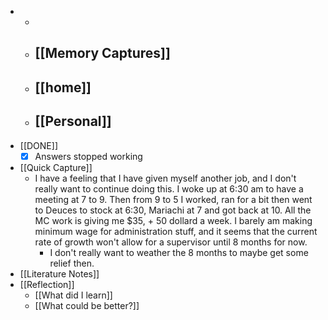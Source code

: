 - 
    - 
    - [[Memory Captures]]
        - 
    - [[home]]
        - 
    - [[Personal]]
        - 
- [[DONE]]
    - [x] Answers stopped working
- [[Quick Capture]]
    - I have a feeling that I have given myself another job, and I don't really want to continue doing this. I woke up at 6:30 am to have a meeting at 7 to 9. Then from 9 to 5 I worked, ran for a bit then went to Deuces to stock at 6:30, Mariachi at 7 and got back at 10. All the MC work is giving me $35, + 50 dollard a week. I barely am making minimum wage for administration stuff, and it seems that the current rate of growth won't allow for a supervisor until 8 months for now.
        - I don't really want to weather the 8 months to maybe get some relief then.
- [[Literature Notes]]
- [[Reflection]]
    - [[What did I learn]]
    - [[What could be better?]]
